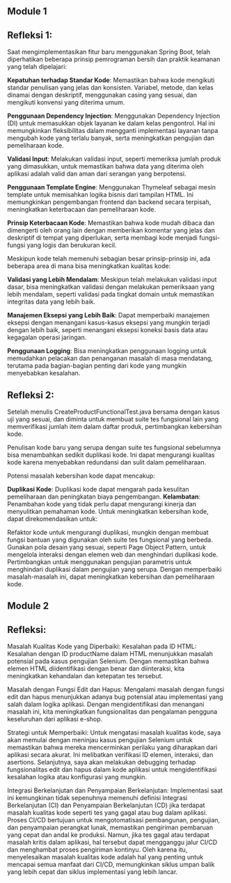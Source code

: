## Module 1

## Refleksi 1:

Saat mengimplementasikan fitur baru menggunakan Spring Boot, telah diperhatikan beberapa prinsip pemrograman bersih dan praktik keamanan yang telah dipelajari:

**Kepatuhan terhadap Standar Kode**: Memastikan bahwa kode mengikuti standar penulisan yang jelas dan konsisten. Variabel, metode, dan kelas dinamai dengan deskriptif, menggunakan casing yang sesuai, dan mengikuti konvensi yang diterima umum.

**Penggunaan Dependency Injection**: Menggunakan Dependency Injection (DI) untuk memasukkan objek layanan ke dalam kelas pengontrol. Hal ini memungkinkan fleksibilitas dalam mengganti implementasi layanan tanpa mengubah kode yang terlalu banyak, serta meningkatkan pengujian dan pemeliharaan kode.

**Validasi Input**: Melakukan validasi input, seperti memeriksa jumlah produk yang dimasukkan, untuk memastikan bahwa data yang diterima oleh aplikasi adalah valid dan aman dari serangan yang berpotensi.

**Penggunaan Template Engine**: Menggunakan Thymeleaf sebagai mesin template untuk memisahkan logika bisnis dari tampilan HTML. Ini memungkinkan pengembangan frontend dan backend secara terpisah, meningkatkan keterbacaan dan pemeliharaan kode.

**Prinsip Keterbacaan Kode**: Memastikan bahwa kode mudah dibaca dan dimengerti oleh orang lain dengan memberikan komentar yang jelas dan deskriptif di tempat yang diperlukan, serta membagi kode menjadi fungsi-fungsi yang logis dan berukuran kecil.

Meskipun kode telah memenuhi sebagian besar prinsip-prinsip ini, ada beberapa area di mana bisa meningkatkan kualitas kode:

**Validasi yang Lebih Mendalam**: Meskipun telah melakukan validasi input dasar, bisa meningkatkan validasi dengan melakukan pemeriksaan yang lebih mendalam, seperti validasi pada tingkat domain untuk memastikan integritas data yang lebih baik.

**Manajemen Eksepsi yang Lebih Baik**: Dapat memperbaiki manajemen eksepsi dengan menangani kasus-kasus eksepsi yang mungkin terjadi dengan lebih baik, seperti menangani eksepsi koneksi basis data atau kegagalan operasi jaringan.

**Penggunaan Logging**: Bisa meningkatkan penggunaan logging untuk memudahkan pelacakan dan penanganan masalah di masa mendatang, terutama pada bagian-bagian penting dari kode yang mungkin menyebabkan kesalahan.

## Refleksi 2:

Setelah menulis CreateProductFunctionalTest.java bersama dengan kasus uji yang sesuai, dan diminta untuk membuat suite tes fungsional lain yang memverifikasi jumlah item dalam daftar produk, pertimbangkan kebersihan kode.

Penulisan kode baru yang serupa dengan suite tes fungsional sebelumnya bisa menambahkan sedikit duplikasi kode. Ini dapat mengurangi kualitas kode karena menyebabkan redundansi dan sulit dalam pemeliharaan.

Potensi masalah kebersihan kode dapat mencakup:

**Duplikasi Kode**: Duplikasi kode dapat mengarah pada kesulitan pemeliharaan dan peningkatan biaya pengembangan.
**Kelambatan**: Penambahan kode yang tidak perlu dapat mengurangi kinerja dan menyulitkan pemahaman kode.
Untuk meningkatkan kebersihan kode, dapat direkomendasikan untuk:

Refaktor kode untuk mengurangi duplikasi, mungkin dengan membuat fungsi bantuan yang digunakan oleh suite tes fungsional yang berbeda.
Gunakan pola desain yang sesuai, seperti Page Object Pattern, untuk mengelola interaksi dengan elemen web dan menghindari duplikasi kode.
Pertimbangkan untuk menggunakan pengujian parametris untuk menghindari duplikasi dalam pengujian yang serupa.
Dengan memperbaiki masalah-masalah ini, dapat meningkatkan kebersihan dan pemeliharaan kode.

## Module 2

## Refleksi:
Masalah Kualitas Kode yang Diperbaiki:
Kesalahan pada ID HTML: Kesalahan dengan ID productName dalam HTML menunjukkan masalah potensial pada kasus pengujian Selenium. Dengan memastikan bahwa elemen HTML diidentifikasi dengan benar dan diinteraksi, kita meningkatkan kehandalan dan ketepatan tes tersebut.

Masalah dengan Fungsi Edit dan Hapus: Mengalami masalah dengan fungsi edit dan hapus menunjukkan adanya bug potensial atau implementasi yang salah dalam logika aplikasi. Dengan mengidentifikasi dan menangani masalah ini, kita meningkatkan fungsionalitas dan pengalaman pengguna keseluruhan dari aplikasi e-shop.

Strategi untuk Memperbaiki:
Untuk mengatasi masalah kualitas kode, saya akan memulai dengan meninjau kasus pengujian Selenium untuk memastikan bahwa mereka mencerminkan perilaku yang diharapkan dari aplikasi secara akurat. Ini melibatkan verifikasi ID elemen, interaksi, dan asertions. Selanjutnya, saya akan melakukan debugging terhadap fungsionalitas edit dan hapus dalam kode aplikasi untuk mengidentifikasi kesalahan logika atau konfigurasi yang mungkin.

Integrasi Berkelanjutan dan Penyampaian Berkelanjutan:
Implementasi saat ini kemungkinan tidak sepenuhnya memenuhi definisi Integrasi Berkelanjutan (CI) dan Penyampaian Berkelanjutan (CD) jika terdapat masalah kualitas kode seperti tes yang gagal atau bug dalam aplikasi. Proses CI/CD bertujuan untuk mengotomatisasi pembangunan, pengujian, dan penyampaian perangkat lunak, memastikan pengiriman pembaruan yang cepat dan andal ke produksi. Namun, jika tes gagal atau terdapat masalah kritis dalam aplikasi, hal tersebut dapat mengganggu jalur CI/CD dan menghambat proses pengiriman kontinyu. Oleh karena itu, menyelesaikan masalah kualitas kode adalah hal yang penting untuk mencapai semua manfaat dari CI/CD, memungkinkan siklus umpan balik yang lebih cepat dan siklus implementasi yang lebih lancar.




